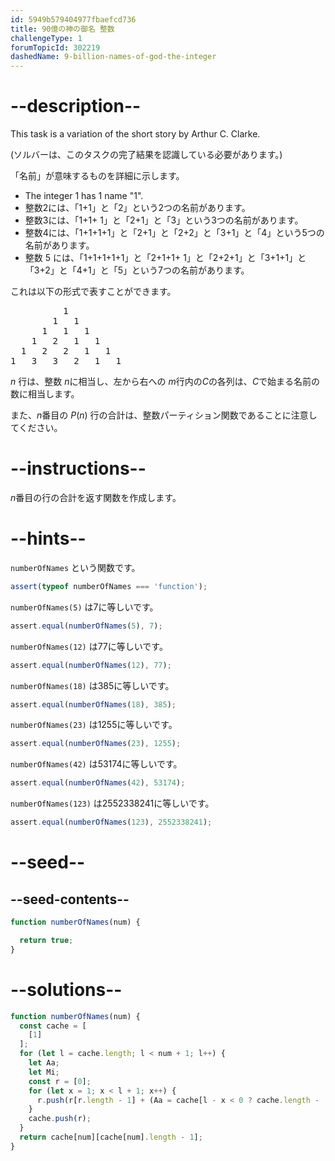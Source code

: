 ```yaml
---
id: 5949b579404977fbaefcd736
title: 90億の神の御名 整数
challengeType: 1
forumTopicId: 302219
dashedName: 9-billion-names-of-god-the-integer
---
```


# --description--

This task is a variation of the short story by Arthur C. Clarke.

(ソルバーは、このタスクの完了結果を認識している必要があります。)

「名前」が意味するものを詳細に示します。

<ul>
  <li>The integer 1 has 1 name "1".</li>
  <li>整数2には、「1+1」と「2」という2つの名前があります。</li>
  <li>整数3には、「1+1+ 1」と「2+1」と「3」という3つの名前があります。</li>
  <li>整数4には、「1+1+1+1」と「2+1」と「2+2」と「3+1」と「4」という5つの名前があります。</li>
  <li>整数 5 には、「1+1+1+1+1」と「2+1+1+ 1」と「2+2+1」と「3+1+1」と「3+2」と「4+1」と「5」という7つの名前があります。</li>
</ul>

これは以下の形式で表すことができます。

<pre>          1
        1   1
      1   1   1
    1   2   1   1
  1   2   2   1   1
1   3   3   2   1   1
</pre>

$n$ 行は、整数 $n$に相当し、左から右への $m$行内の$C$の各列は、$C$で始まる名前の数に相当します。

また、$n$番目の $P(n)$ 行の合計は、整数パーティション関数であることに注意してください。

# --instructions--

$n$番目の行の合計を返す関数を作成します。

# --hints--

`numberOfNames` という関数です。

```js
assert(typeof numberOfNames === 'function');
```

`numberOfNames(5)` は7に等しいです。

```js
assert.equal(numberOfNames(5), 7);
```

`numberOfNames(12)` は77に等しいです。

```js
assert.equal(numberOfNames(12), 77);
```

`numberOfNames(18)` は385に等しいです。

```js
assert.equal(numberOfNames(18), 385);
```

`numberOfNames(23)` は1255に等しいです。

```js
assert.equal(numberOfNames(23), 1255);
```

`numberOfNames(42)` は53174に等しいです。

```js
assert.equal(numberOfNames(42), 53174);
```

`numberOfNames(123)` は2552338241に等しいです。

```js
assert.equal(numberOfNames(123), 2552338241);
```

# --seed--

## --seed-contents--

```js
function numberOfNames(num) {

  return true;
}
```

# --solutions--

```js
function numberOfNames(num) {
  const cache = [
    [1]
  ];
  for (let l = cache.length; l < num + 1; l++) {
    let Aa;
    let Mi;
    const r = [0];
    for (let x = 1; x < l + 1; x++) {
      r.push(r[r.length - 1] + (Aa = cache[l - x < 0 ? cache.length - (l - x) : l - x])[(Mi = Math.min(x, l - x)) < 0 ? Aa.length - Mi : Mi]);
    }
    cache.push(r);
  }
  return cache[num][cache[num].length - 1];
}
```
